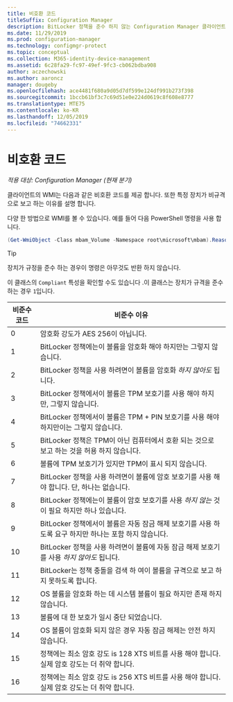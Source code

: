 ```yaml
---
title: 비호환 코드
titleSuffix: Configuration Manager
description: BitLocker 정책을 준수 하지 않는 Configuration Manager 클라이언트에서 사용할 수 있는 코드에 대 한 기술 참조
ms.date: 11/29/2019
ms.prod: configuration-manager
ms.technology: configmgr-protect
ms.topic: conceptual
ms.collection: M365-identity-device-management
ms.assetid: 6c28fa29-fc97-49ef-9fc3-cb062bdba908
author: aczechowski
ms.author: aaroncz
manager: dougeby
ms.openlocfilehash: ace4481f680a9d05d7df599e124df991b273f398
ms.sourcegitcommit: 1bccb61bf3c7c69d51e0e224d0619c8f608e8777
ms.translationtype: MTE75
ms.contentlocale: ko-KR
ms.lasthandoff: 12/05/2019
ms.locfileid: "74662331"
---
```

# <a name="non-compliance-codes"></a>비호환 코드

*적용 대상: Configuration Manager (현재 분기)*

<!--3601034-->

클라이언트의 WMI는 다음과 같은 비호환 코드를 제공 합니다. 또한 특정 장치가 비규격으로 보고 하는 이유를 설명 합니다.

다양 한 방법으로 WMI를 볼 수 있습니다. 예를 들어 다음 PowerShell 명령을 사용 합니다.

``` PowerShell
(Get-WmiObject -Class mbam_Volume -Namespace root\microsoft\mbam).ReasonsForNoncompliance
```

> [!TIP]
> 장치가 규정을 준수 하는 경우이 명령은 아무것도 반환 하지 않습니다.
>
> 이 클래스의 `Compliant` 특성을 확인할 수도 있습니다 .이 클래스는 장치가 규격을 준수 하는 경우 `1`입니다.

|비준수 코드|비준수 이유|
|--- |--- |
|0|암호화 강도가 AES 256이 아닙니다.|
|1|BitLocker 정책에는이 볼륨을 암호화 해야 하지만는 그렇지 않습니다.|
|2|BitLocker 정책을 사용 하려면이 볼륨을 암호화 *하지 않아도* 됩니다.|
|3|BitLocker 정책에서이 볼륨은 TPM 보호기를 사용 해야 하지만, 그렇지 않습니다.|
|4|BitLocker 정책에서이 볼륨은 TPM + PIN 보호기를 사용 해야 하지만이는 그렇지 않습니다.|
|5|BitLocker 정책은 TPM이 아닌 컴퓨터에서 호환 되는 것으로 보고 하는 것을 허용 하지 않습니다.|
|6|볼륨에 TPM 보호기가 있지만 TPM이 표시 되지 않습니다.|
|7|BitLocker 정책을 사용 하려면이 볼륨에 암호 보호기를 사용 해야 합니다. 단, 하나는 없습니다.|
|8|BitLocker 정책에는이 볼륨이 암호 보호기를 사용 *하지 않는* 것이 필요 하지만 하나 있습니다.|
|9|BitLocker 정책에서이 볼륨은 자동 잠금 해제 보호기를 사용 하도록 요구 하지만 하나는 포함 하지 않습니다.|
|10|BitLocker 정책을 사용 하려면이 볼륨에 자동 잠금 해제 보호기를 사용 *하지 않아도* 됩니다.|
|11|BitLocker는 정책 충돌을 검색 하 여이 볼륨을 규격으로 보고 하지 못하도록 합니다.|
|12|OS 볼륨을 암호화 하는 데 시스템 볼륨이 필요 하지만 존재 하지 않습니다.|
|13|볼륨에 대 한 보호가 일시 중단 되었습니다.|
|14|OS 볼륨이 암호화 되지 않은 경우 자동 잠금 해제는 안전 하지 않습니다.|
|15|정책에는 최소 암호 강도 is 128 XTS 비트를 사용 해야 합니다. 실제 암호 강도는 더 취약 합니다.|
|16|정책에는 최소 암호 강도 is 256 XTS 비트를 사용 해야 합니다. 실제 암호 강도는 더 취약 합니다.|
